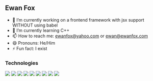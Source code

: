 ## Ewan Fox


- 🔭 I’m currently working on a frontend framework with jsx support WITHOUT using babel
- 🌱 I’m currently learning C++
- 📫 How to reach me: ewanfox@yahoo.com or ewan@ewanfox.com
- 😄 Pronouns: He/Him
- ⚡ Fun fact: I exist
### Technologies
<div align="left">
   <img src="https://img.shields.io/badge/Python-14354C?style=for-the-badge&logo=python&logoColor=white"/>
  <img src="https://img.shields.io/badge/JavaScript-F7DF1E?style=for-the-badge&logo=javascript&logoColor=black"/>
  <img src="https://img.shields.io/badge/TypeScript-007ACC?style=for-the-badge&logo=typescript&logoColor=white"/>
    <img src="https://img.shields.io/badge/Node.js-43853D?style=for-the-badge&logo=nodedotjs&logoColor=white"/>
  <img src="https://img.shields.io/badge/npm-CB3837?style=for-the-badge&logo=npm&logoColor=white"/>
    <img src="https://img.shields.io/badge/React-20232A?style=for-the-badge&logo=react&logoColor=61DAFB"/>
    <img src="https://img.shields.io/badge/Git-F05032?style=for-the-badge&logo=git&logoColor=white"/>
    <img src="https://img.shields.io/badge/Visual_Studio_Code-0078D4?style=for-the-badge&logo=visual%20studio%20code&logoColor=white"/>
   <img src="https://img.shields.io/badge/C++-ba10b1?style=for-the-badge&logo=cplusplus&logoColor=white"/>

</div>

